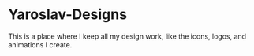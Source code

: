 # Yaroslav-Designs
This is a place where I keep all my design work, like the icons, logos, and animations I create.
